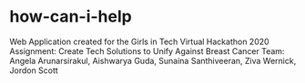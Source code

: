 # how-can-i-help
Web Application created for the Girls in Tech Virtual Hackathon 2020
Assignment: Create Tech Solutions to Unify Against Breast Cancer
Team: Angela Arunarsirakul, Aishwarya Guda, Sunaina Santhiveeran, Ziva Wernick, Jordon Scott

